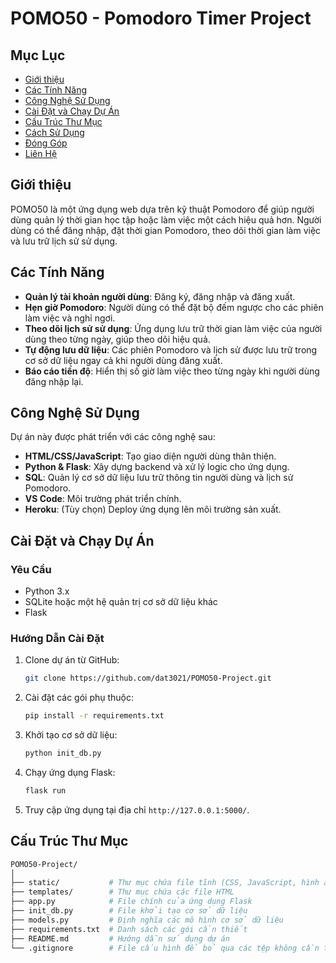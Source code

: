 # POMO50 - Pomodoro Timer Project

## Mục Lục
- [Giới thiệu](#giới-thiệu)
- [Các Tính Năng](#các-tính-năng)
- [Công Nghệ Sử Dụng](#công-nghệ-sử-dụng)
- [Cài Đặt và Chạy Dự Án](#cài-đặt-và-chạy-dự-án)
- [Cấu Trúc Thư Mục](#cấu-trúc-thư-mục)
- [Cách Sử Dụng](#cách-sử-dụng)
- [Đóng Góp](#đóng-góp)
- [Liên Hệ](#liên-hệ)

## Giới thiệu
POMO50 là một ứng dụng web dựa trên kỹ thuật Pomodoro để giúp người dùng quản lý thời gian học tập hoặc làm việc một cách hiệu quả hơn. Người dùng có thể đăng nhập, đặt thời gian Pomodoro, theo dõi thời gian làm việc và lưu trữ lịch sử sử dụng.

## Các Tính Năng
- **Quản lý tài khoản người dùng**: Đăng ký, đăng nhập và đăng xuất.
- **Hẹn giờ Pomodoro**: Người dùng có thể đặt bộ đếm ngược cho các phiên làm việc và nghỉ ngơi.
- **Theo dõi lịch sử sử dụng**: Ứng dụng lưu trữ thời gian làm việc của người dùng theo từng ngày, giúp theo dõi hiệu quả.
- **Tự động lưu dữ liệu**: Các phiên Pomodoro và lịch sử được lưu trữ trong cơ sở dữ liệu ngay cả khi người dùng đăng xuất.
- **Báo cáo tiến độ**: Hiển thị số giờ làm việc theo từng ngày khi người dùng đăng nhập lại.

## Công Nghệ Sử Dụng
Dự án này được phát triển với các công nghệ sau:
- **HTML/CSS/JavaScript**: Tạo giao diện người dùng thân thiện.
- **Python & Flask**: Xây dựng backend và xử lý logic cho ứng dụng.
- **SQL**: Quản lý cơ sở dữ liệu lưu trữ thông tin người dùng và lịch sử Pomodoro.
- **VS Code**: Môi trường phát triển chính.
- **Heroku**: (Tùy chọn) Deploy ứng dụng lên môi trường sản xuất.

## Cài Đặt và Chạy Dự Án

### Yêu Cầu
- Python 3.x
- SQLite hoặc một hệ quản trị cơ sở dữ liệu khác
- Flask

### Hướng Dẫn Cài Đặt

1. Clone dự án từ GitHub:

    ```bash
    git clone https://github.com/dat3021/POMO50-Project.git
    ```

2. Cài đặt các gói phụ thuộc:

    ```bash
    pip install -r requirements.txt
    ```

3. Khởi tạo cơ sở dữ liệu:

    ```bash
    python init_db.py
    ```

4. Chạy ứng dụng Flask:

    ```bash
    flask run
    ```

5. Truy cập ứng dụng tại địa chỉ `http://127.0.0.1:5000/`.

## Cấu Trúc Thư Mục

```bash
POMO50-Project/
│
├── static/           # Thư mục chứa file tĩnh (CSS, JavaScript, hình ảnh)
├── templates/        # Thư mục chứa các file HTML
├── app.py            # File chính của ứng dụng Flask
├── init_db.py        # File khởi tạo cơ sở dữ liệu
├── models.py         # Định nghĩa các mô hình cơ sở dữ liệu
├── requirements.txt  # Danh sách các gói cần thiết
├── README.md         # Hướng dẫn sử dụng dự án
└── .gitignore        # File cấu hình để bỏ qua các tệp không cần thiết khi commit
